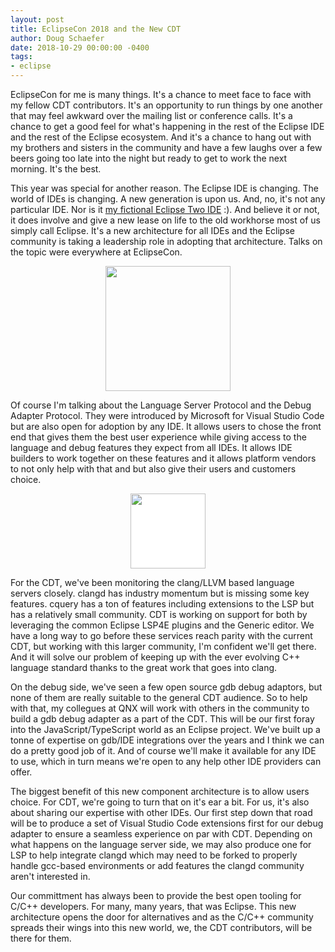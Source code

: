 ```yaml
---
layout: post
title: EclipseCon 2018 and the New CDT
author: Doug Schaefer
date: 2018-10-29 00:00:00 -0400
tags:
- eclipse
---
```

EclipseCon for me is many things. It's a chance to meet face to face with my fellow CDT contributors. It's an opportunity to run things by one another that may feel awkward over the mailing list or conference calls. It's a chance to get a good feel for what's happening in the rest of the Eclipse IDE and the rest of the Eclipse ecosystem. And it's a chance to hang out with my brothers and sisters in the community and have a few laughs over a few beers going too late into the night but ready to get to work the next morning. It's the best.

This year was special for another reason. The Eclipse IDE is changing. The world of IDEs is changing. A new generation is upon us. And, no, it's not any particular IDE. Nor is it [my fictional Eclipse Two IDE](https://cdtdoug.ca/2017/02/16/what-is-two-much-more-than-yet-another-eclipse-ide.html) :). And believe it or not, it does involve and give a new lease on life to the old workhorse most of us simply call Eclipse. It's a new architecture for all IDEs and the Eclipse community is taking a leadership role in adopting that architecture. Talks on the topic were everywhere at EclipseCon.

<img src="https://code.visualstudio.com/assets/docs/extensions/example-debuggers/extensibility-architecture.png" style="display: block; margin: auto; height: 200px">

Of course I'm talking about the Language Server Protocol and the Debug Adapter Protocol. They were introduced by Microsoft for Visual Studio Code but are also open for adoption by any IDE. It allows users to chose the front end that gives them the best user experience while giving access to the language and debug features they expect from all IDEs. It allows IDE builders to work together on these features and it allows platform vendors to not only help with that and but also give their users and customers choice.

<img src="https://cdtdoug.ca/images/cdt_logo_icon_0.png" style="display: block; margin: auto; height: 120px; background: white">

For the CDT, we've been monitoring the clang/LLVM based language servers closely. clangd has industry momentum but is missing some key features. cquery has a ton of features including extensions to the LSP but has a relatively small community. CDT is working on support for both by leveraging the common Eclipse LSP4E plugins and the Generic editor. We have a long way to go before these services reach parity with the current CDT, but working with this larger community, I'm confident we'll get there. And it will solve our problem of keeping up with the ever evolving C++ language standard thanks to the great work that goes into clang.

On the debug side, we've seen a few open source gdb debug adaptors, but none of them are really suitable to the general CDT audience. So to help with that, my collegues at QNX will work with others in the community to build a gdb debug adapter as a part of the CDT. This will be our first foray into the JavaScript/TypeScript world as an Eclipse project. We've built up a tonne of expertise on gdb/IDE integrations over the years and I think we can do a pretty good job of it. And of course we'll make it available for any IDE to use, which in turn means we're open to any help other IDE providers can offer.

The biggest benefit of this new component architecture is to allow users choice. For CDT, we're going to turn that on it's ear a bit. For us, it's also about sharing our expertise with other IDEs. Our first step down that road will be to produce a set of Visual Studio Code extensions first for our debug adapter to ensure a seamless experience on par with CDT. Depending on what happens on the language server side, we may also produce one for LSP to help integrate clangd which may need to be forked to properly handle gcc-based environments or add features the clangd community aren't interested in.

Our committment has always been to provide the best open tooling for C/C++ developers. For many, many years, that was Eclipse. This new architecture opens the door for alternatives and as the C/C++ community spreads their wings into this new world, we, the CDT contributors, will be there for them.